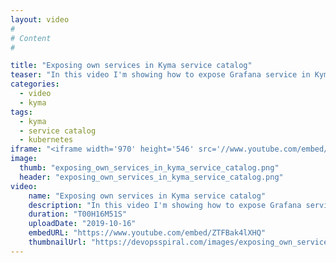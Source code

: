 ```yaml
---
layout: video
#
# Content
#

title: "Exposing own services in Kyma service catalog"
teaser: "In this video I'm showing how to expose Grafana service in Kyma service catalog using helm-broker and helmi. Prepared as part of talk 'Cloud Lego with Kyma'."
categories:
  - video
  - kyma
tags:
  - kyma
  - service catalog
  - kubernetes
iframe: "<iframe width='970' height='546' src='//www.youtube.com/embed/ZTFBak4lXHQ' frameborder='0' allowfullscreen></iframe>"
image:
  thumb: "exposing_own_services_in_kyma_service_catalog.png"
  header: "exposing_own_services_in_kyma_service_catalog.png"
video:
    name: "Exposing own services in Kyma service catalog"
    description: "In this video I'm showing how to expose Grafana service in Kyma service catalog using helm-broker and helmi."
    duration: "T00H16M51S"
    uploadDate: "2019-10-16"
    embedURL: "https://www.youtube.com/embed/ZTFBak4lXHQ"
    thumbnailUrl: "https://devopsspiral.com/images/exposing_own_services_in_kyma_service_catalog.png"
---
```

